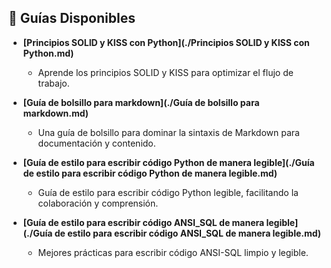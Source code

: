 

## 🚀 Guías Disponibles

- **[Principios SOLID y KISS con Python](./Principios SOLID y KISS con Python.md)**
  - Aprende los principios SOLID y KISS para optimizar el flujo de trabajo.

- **[Guía de bolsillo para markdown](./Guía de bolsillo para markdown.md)**
  - Una guía de bolsillo para dominar la sintaxis de Markdown para documentación y contenido.

- **[Guía de estilo para escribir código Python de manera legible](./Guía de estilo para escribir código Python de manera legible.md)**
  - Guía de estilo para escribir código Python legible, facilitando la colaboración y comprensión.

- **[Guía de estilo para escribir código ANSI_SQL de manera legible](./Guía de estilo para escribir código ANSI_SQL de manera legible.md)**
  - Mejores prácticas para escribir código ANSI-SQL limpio y legible.
  



